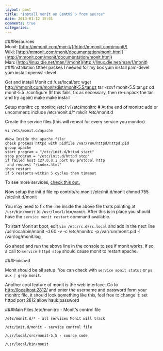 ```yaml
---
layout: post
title: "Install monit on CentOS 6 from source"
date: 2013-01-12 15:01
comments: true
categories: 
---
```


###Resources  
Monit: [http://mmonit.com/monit/](http://mmonit.com/monit/)   
Wiki: [http://mmonit.com/monit/documentation/monit.html](http://mmonit.com/monit/documentation/monit.html)   
Man:  [http://linux.die.net/man/1/monit](http://linux.die.net/man/1/monit)  
###Installation
Other packes I needed for my box
    yum install pam-devel 
    yum install openssl-devel
 

Get and install Monit
    cd /usr/local/src
    wget http://mmonit.com/monit/dist/monit-5.5.tar.gz
    tar -zxvf monit-5.5.tar.gz
    cd monit-5.5
    ./configure (If this fails, fix as necessary, then re-unpack the tar and try again)
    make
    make install 

 
Setup monitrc
    cp monitrc /etc/
    vi /etc/monitrc  # At the end of monitrc add or uncomment: include /etc/monit.d/*
    mkdir /etc/monit.d

Create the service files (this will repeat for every service you monitor)

    vi /etc/monit.d/apache

    #Now Inside the apache file:
    check process httpd with pidfile /var/run/httpd/httpd.pid
    group apache
    start program = "/etc/init.d/httpd start"
    stop program = "/etc/init.d/httpd stop"
    if failed host 127.0.0.1 port 80 protocol http
     and request "/index.html"
    then restart
    if 5 restarts within 5 cycles then timeout
     
To see more services, [check this out.](http://mmonit.com/wiki/Monit/ConfigurationExamples)
 
Now setup the init.d file
    cp contrib/rc.monit /etc/init.d/monit
    chmod 755 /etc/init.d/monit

You may need to fix the line inside the above file thats pointing at `/usr/bin/monit` to `/usr/local/bin/monit`.
After this is in place you should have the `service monit restart` command available.


To start Monit at boot, edit `vim /etc/rc.d/rc.local` and add in the next line
    /usr/local/bin/monit -d 60 -v -c /etc/monitrc -p /var/run/monit.pid -l /var/log/monit.log

Go ahead and run the above line in the console to see if monit works. If so, a call to `service httpd stop` should cause monit to restart apache.

###Finished

Monit should be all setup. You can check with `service monit status` or `ps aux | grep monit`. 

Another cool feature of monit is the web interface. Go to [http://localhost:2812/](http://localhost:2812/) and enter the username and password form your monitrc file, it should look something like this, feel free to change it: 
    set httpd port 2812
      allow hauk:password
 
###Main Files
    /etc/monitrc - Monit's control file

    /etc/monit.d/* - all services Monit will track

    /etc/init.d/monit - service control file

    /usr/local/src/monit-5.5 - source code

    /usr/local/bin/monit